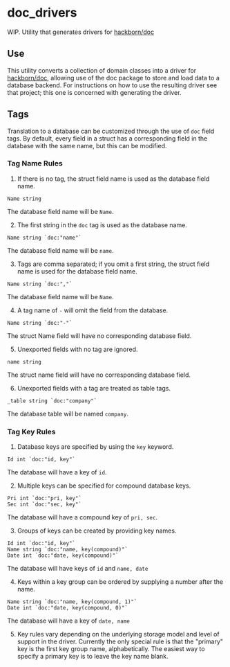 # doc_drivers
WIP. Utility that generates drivers for [hackborn/doc](https://github.com/hackborn/doc)

## Use
This utility converts a collection of domain classes into a driver for [hackborn/doc](https://github.com/hackborn/doc), allowing use of the doc package to store and load data to a database backend. For instructions on how to use the resulting driver see that project; this one is concerned with generating the driver.

## Tags
Translation to a database can be customized through the use of `doc` field tags. By default, every field in a struct has a corresponding field in the database with the same name, but this can be modified.

### Tag Name Rules
1. If there is no tag, the struct field name is used as the database field name.
```
Name string
```
The database field name will be `Name`.

2. The first string in the `doc` tag is used as the database name.
```
Name string `doc:"name"`
```
The database field name will be `name`.

3. Tags are comma separated; if you omit a first string, the struct field name is used for the database field name.
```
Name string `doc:","`
```
The database field name will be `Name`.

4. A tag name of `-` will omit the field from the database.
```
Name string `doc:"-"`
```
The struct Name field will have no corresponding database field.

5. Unexported fields with no tag are ignored.
```
name string
```
The struct name field will have no corresponding database field.

6. Unexported fields with a tag are treated as table tags.
```
_table string `doc:"company"`
```
The database table will be named `company`.

### Tag Key Rules
1. Database keys are specified by using the `key` keyword.
```
Id int `doc:"id, key"`
```
The database will have a key of `id`.

2. Multiple keys can be specified for compound database keys.
```
Pri int `doc:"pri, key"`
Sec int `doc:"sec, key"`
```
The database will have a compound key of `pri, sec`.

3. Groups of keys can be created by providing key names.
```
Id int `doc:"id, key"`
Name string `doc:"name, key(compound)"`
Date int `doc:"date, key(compound)"`
```
The database will have keys of `id` and `name, date`

4. Keys within a key group can be ordered by supplying a number after the name.
```
Name string `doc:"name, key(compound, 1)"`
Date int `doc:"date, key(compound, 0)"`
```
The database will have a key of `date, name`

5. Key rules vary depending on the underlying storage model and level of support in the driver. Currently the only special rule is that the "primary" key is the first key group name, alphabetically. The easiest way to specify a primary key is to leave the key name blank.